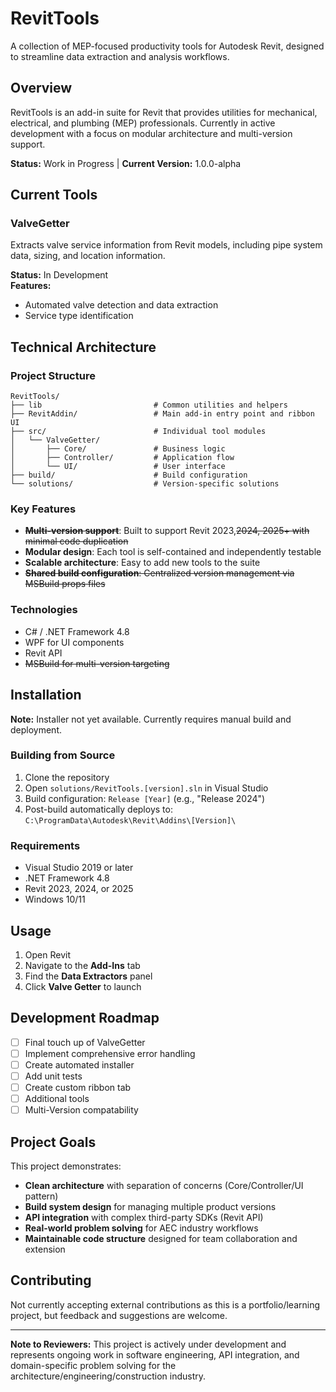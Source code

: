 # RevitTools

A collection of MEP-focused productivity tools for Autodesk Revit, designed to streamline data extraction and analysis workflows.

## Overview

RevitTools is an add-in suite for Revit that provides utilities for mechanical, electrical, and plumbing (MEP) professionals. Currently in active development with a focus on modular architecture and multi-version support.

**Status:** Work in Progress | **Current Version:** 1.0.0-alpha

## Current Tools

### ValveGetter
Extracts valve service information from Revit models, including pipe system data, sizing, and location information.

**Status:** In Development  
**Features:**
- Automated valve detection and data extraction
- Service type identification

## Technical Architecture

### Project Structure
```
RevitTools/
├── lib                         # Common utilities and helpers
├── RevitAddin/                 # Main add-in entry point and ribbon UI
├── src/                        # Individual tool modules
│   └── ValveGetter/
│       ├── Core/               # Business logic
│       ├── Controller/         # Application flow
│       └── UI/                 # User interface
├── build/                      # Build configuration
└── solutions/                  # Version-specific solutions
```

### Key Features
- ~~**Multi-version support**~~: Built to support Revit 2023,~~2024, 2025+ with minimal code duplication~~
- **Modular design**: Each tool is self-contained and independently testable
- **Scalable architecture**: Easy to add new tools to the suite
- ~~**Shared build configuration**: Centralized version management via MSBuild props files~~

### Technologies
- C# / .NET Framework 4.8
- WPF for UI components
- Revit API
- ~~MSBuild for multi-version targeting~~

## Installation

**Note:** Installer not yet available. Currently requires manual build and deployment.

### Building from Source
1. Clone the repository
2. Open `solutions/RevitTools.[version].sln` in Visual Studio
3. Build configuration: `Release [Year]` (e.g., "Release 2024")
4. Post-build automatically deploys to: `C:\ProgramData\Autodesk\Revit\Addins\[Version]\`

### Requirements
- Visual Studio 2019 or later
- .NET Framework 4.8
- Revit 2023, 2024, or 2025
- Windows 10/11

## Usage

1. Open Revit
2. Navigate to the **Add-Ins** tab
3. Find the **Data Extractors** panel
4. Click **Valve Getter** to launch

## Development Roadmap

- [ ] Final touch up of ValveGetter
- [ ] Implement comprehensive error handling
- [ ] Create automated installer
- [ ] Add unit tests
- [ ] Create custom ribbon tab
- [ ] Additional tools 
- [ ] Multi-Version compatability

## Project Goals

This project demonstrates:
- **Clean architecture** with separation of concerns (Core/Controller/UI pattern)
- **Build system design** for managing multiple product versions
- **API integration** with complex third-party SDKs (Revit API)
- **Real-world problem solving** for AEC industry workflows
- **Maintainable code structure** designed for team collaboration and extension

## Contributing

Not currently accepting external contributions as this is a portfolio/learning project, but feedback and suggestions are welcome.



---

**Note to Reviewers:** This project is actively under development and represents ongoing work in software engineering, API integration, and domain-specific problem solving for the architecture/engineering/construction industry.
